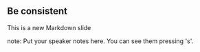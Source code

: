 ##  Be consistent

This is a new Markdown slide

note:
    Put your speaker notes here.
    You can see them pressing 's'.
